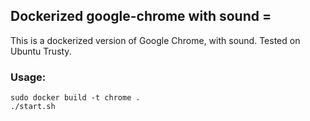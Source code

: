 ## Dockerized google-chrome with sound =

This is a dockerized version of Google Chrome, with sound.  Tested on Ubuntu Trusty.

### Usage:
    sudo docker build -t chrome .
    ./start.sh

